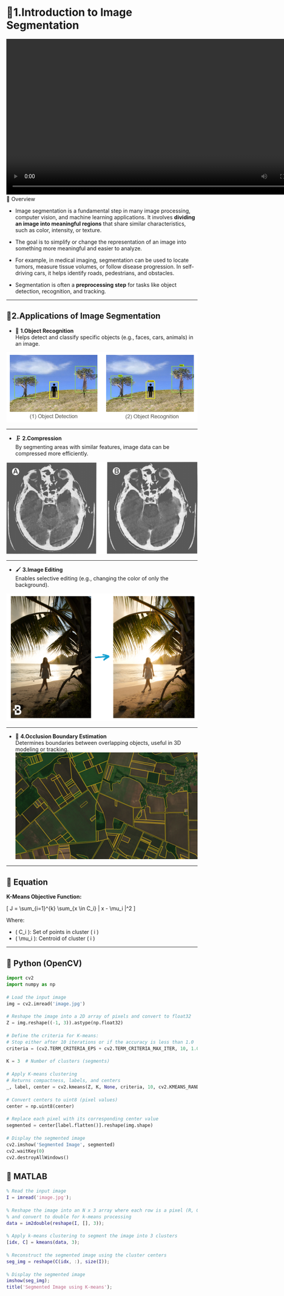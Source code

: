 # 📄1.Introduction to Image Segmentation
 
<video width="800" height="410" controls>
    <source src="photows/ImageSegmentation11.mp4" type="video/mp4">
    Your browser does not support the video tag.
  </video


## 🧠 Overview
* Image segmentation is a fundamental step in many image processing, computer vision, and machine learning applications. It involves **dividing an image into meaningful regions** that share similar characteristics, such as color, intensity, or texture.

* The goal is to simplify or change the representation of an image into something more meaningful and easier to analyze.

* For example, in medical imaging, segmentation can be used to locate tumors, measure tissue volumes, or follow disease progression. In self-driving cars, it helps identify roads, pedestrians, and obstacles.

* Segmentation is often a **preprocessing step** for tasks like object detection, recognition, and tracking.

---

## 📌2.Applications of Image Segmentation

- 🎯 **1.Object Recognition**  
  Helps detect and classify specific objects (e.g., faces, cars, animals) in an image.

![alt](photows/ObjectRecognition.png)

---

- 🗜️ **2.Compression**  
  By segmenting areas with similar features, image data can be compressed more efficiently.

![alt](photows/Compression.png)

---

- 🖌️ **3.Image Editing**  
  Enables selective editing (e.g., changing the color of only the background).

![alt](photows/ImageEditing.png)

---
- 🧱 **4.Occlusion Boundary Estimation**  
  Determines boundaries between overlapping objects, useful in 3D modeling or tracking.
![alt](photows/.png)

---

## 🧮 Equation

**K-Means Objective Function:**

\[
J = \sum_{i=1}^{k} \sum_{x \in C_i} \| x - \mu_i \|^2
\]

Where:
- \( C_i \): Set of points in cluster \( i \)  
- \( \mu_i \): Centroid of cluster \( i \)

---

## 🐍 Python (OpenCV)

```python
import cv2
import numpy as np

# Load the input image
img = cv2.imread('image.jpg')

# Reshape the image into a 2D array of pixels and convert to float32
Z = img.reshape((-1, 3)).astype(np.float32)

# Define the criteria for K-means:
# Stop either after 10 iterations or if the accuracy is less than 1.0
criteria = (cv2.TERM_CRITERIA_EPS + cv2.TERM_CRITERIA_MAX_ITER, 10, 1.0)

K = 3  # Number of clusters (segments)

# Apply K-means clustering
# Returns compactness, labels, and centers
_, label, center = cv2.kmeans(Z, K, None, criteria, 10, cv2.KMEANS_RANDOM_CENTERS)

# Convert centers to uint8 (pixel values)
center = np.uint8(center)

# Replace each pixel with its corresponding center value
segmented = center[label.flatten()].reshape(img.shape)

# Display the segmented image
cv2.imshow('Segmented Image', segmented)
cv2.waitKey(0)
cv2.destroyAllWindows()

```

## 📘 MATLAB
```MATLAB
% Read the input image
I = imread('image.jpg');

% Reshape the image into an N x 3 array where each row is a pixel (R, G, B)
% and convert to double for k-means processing
data = im2double(reshape(I, [], 3));

% Apply k-means clustering to segment the image into 3 clusters
[idx, C] = kmeans(data, 3);

% Reconstruct the segmented image using the cluster centers
seg_img = reshape(C(idx, :), size(I));

% Display the segmented image
imshow(seg_img);
title('Segmented Image using K-means');


```